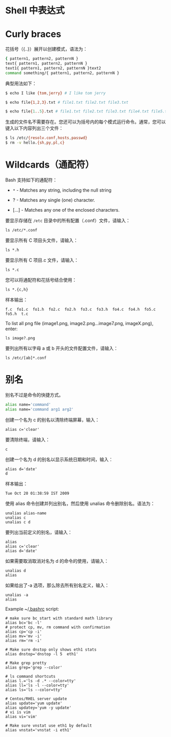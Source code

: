 # Shell 中表达式

# Curly braces

花括号（{..}）展开以创建模式，语法为：

```sh
{ pattern1, pattern2, patternN }
text{ pattern1, pattern2, patternN }
text1{ pattern1, pattern2, patternN }text2
command something/{ pattern1, pattern2, patternN }
```

典型用法如下：

```sh
$ echo I like {tom,jerry} # I like tom jerry

$ echo file{1,2,3}.txt # file1.txt file2.txt file3.txt

$ echo file{1..5}.txt # file1.txt file2.txt file3.txt file4.txt file5.txt
```

生成的文件名不需要存在。您还可以为括号内的每个模式运行命令。通常，您可以键入以下内容列出三个文件：

```sh
$ ls /etc/{resolv.conf,hosts,passwd}
$ rm -v hello.{sh,py,pl,c}
```

# Wildcards（通配符）

Bash 支持如下的通配符：

- `*` - Matches any string, including the null string

- ? - Matches any single (one) character.

- [...] - Matches any one of the enclosed characters.

要显示存储在 `/etc` 目录中的所有配置（.conf）文件，请输入：

```
ls /etc/*.conf
```

要显示所有 C 项目头文件，请输入：

```
ls *.h
```

要显示所有 C 项目.c 文件，请输入：

```
ls *.c
```

您可以将通配符和花括号结合使用：

```
ls *.{c,h}
```

样本输出：

```
f.c  fo1.c  fo1.h  fo2.c  fo2.h  fo3.c	fo3.h  fo4.c  fo4.h  fo5.c  fo5.h  t.c
```

To list all png file (image1.png, image2.png...image7.png, imageX.png), enter:

```
ls image?.png
```

要列出所有以字母 a 或 b 开头的文件配置文件，请输入：

```
ls /etc/[ab]*.conf
```

# 别名

别名不过是命令的快捷方式。

```sh
alias name='command'
alias name='command arg1 arg2'
```

创建一个名为 c 的别名以清除终端屏幕，输入：

```
alias c='clear'
```

要清除终端，请输入：

```
c
```

创建一个名为 d 的别名以显示系统日期和时间，输入：

```
alias d='date'
d
```

样本输出：

```
Tue Oct 20 01:38:59 IST 2009
```

使用 alias 命令创建并列出别名，然后使用 unalias 命令删除别名。语法为：

```
unalias alias-name
unalias c
unalias c d
```

要列出当前定义的别名，请输入：

```
alias
alias c='clear'
alias d='date'
```

如果需要取消取消对名为 d 的命令的使用，请输入：

```
unalias d
alias
```

如果给出了-a 选项，那么除去所有别名定义，输入：

```
unalias -a
alias
```

Example ~/[.bashrc](https://bash.cyberciti.biz/guide/.bashrc) script:

```
# make sure bc start with standard math library
alias bc='bc -l'
# protect cp, mv, rm command with confirmation
alias cp='cp -i'
alias mv='mv -i'
alias rm='rm -i'

# Make sure dnstop only shows eth1 stats
alias dnstop='dnstop -l 5  eth1'

# Make grep pretty
alias grep='grep --color'

# ls command shortcuts
alias l.='ls -d .* --color=tty'
alias ll='ls -l --color=tty'
alias ls='ls --color=tty'

# Centos/RHEL server update
alias update='yum update'
alias updatey='yum -y update'
# vi is vim
alias vi='vim'

# Make sure vnstat use eth1 by default
alias vnstat='vnstat -i eth1'
```
